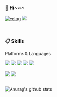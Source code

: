 
<!-- <div align="center">  -->

<div>
  
<!-- ![header](https://capsule-render.vercel.app/api?type=cylinder&color=000000&height=150&section=header&text=893107&fontColor=ffffff&fontSize=70&animation=fadeIn&fontAlignY=55&desc=%20&descAlignY=62&descAlign=62) -->
  
###  :wave: Hi~~~
<!--   ####  :wave: Welcome my github profile ! -->
[![velog](https://img.shields.io/badge/velog-20C997?style=flat-square&logo=velog&logoColor=white)](https://velog.io/@jsmon)
  <img src="https://img.shields.io/badge/jsmon3536@gmail.com-EA4335?style=flat-square&logo=gmail&logoColor=white"/>

 <br/>
  
###  :clipboard: Skills
  Platforms & Languages
 <br/>

  <img src="https://img.shields.io/badge/HTML5-E34F26?style=flat-square&logo=HTML5&logoColor=white">
<img src="https://img.shields.io/badge/CSS3-1572B6?style=flat-square&logo=CSS3&logoColor=white">
<img src="https://img.shields.io/badge/react-61DAFB?style=flat-square&logo=react&logoColor=white">
<img src="https://img.shields.io/badge/JavaScript-F7DF1E?style=flat-square&logo=JavaScript&logoColor=white">
<img src="https://img.shields.io/badge/typescript-3178C6?style=flat-square&logo=typescript&logoColor=white"> <br><br>
 
 <img src="https://img.shields.io/badge/python-3776AB?style=flat-square&logo=python&logoColor=white">
  <img src="https://img.shields.io/badge/C++-00599C?style=flat-square&logo=cplusplus&logoColor=white">
<!-- <img src="https://img.shields.io/badge/JAVA-007396?style=for-the-badge&logo=Java&logoColor=white"> -->

<!-- <img src="https://img.shields.io/badge/Spring-6DB33F?style=for-the-badge&logo=Spring&logoColor=white"> -->

<!-- <img src="https://img.shields.io/badge/MySQL-4479A1?style=for-the-badge&logo=MySQL&logoColor=white"> -->
<!-- <img src="https://img.shields.io/badge/Oracle-F80000?style=for-the-badge&logo=Oracle&logoColor=white">  -->
<!-- <img src="https://img.shields.io/badge/aws-232F3E?style=for-the-badge&logo=Amazon aws&logoColor=white"> -->
<!-- <img src="https://img.shields.io/badge/Eclipse-2C2255?style=for-the-badge&logo=Eclipse%20IDE&logoColor=white"> -->
<!-- <img src="https://img.shields.io/badge/github-181717?style=flat-square&logo=github&logoColor=white">
<img src="https://img.shields.io/badge/VSCode-007ACC?style=flat-square&logo=VisualStudioCode&logoColor=white">
  -->
   <br/>
   <br/>
 

  ![Anurag's github stats](https://github-readme-stats.vercel.app/api?username=LEEJINSUNG123&show_icons=true&theme=synthwave)

</div>
